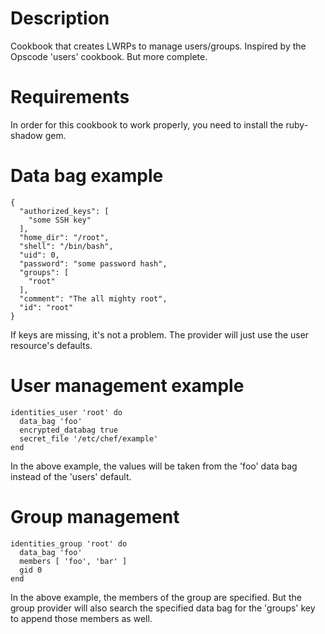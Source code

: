 Description
===========

Cookbook that creates LWRPs to manage users/groups. Inspired by the Opscode 'users' cookbook. But more complete.

Requirements
============

In order for this cookbook to work properly, you need to install the ruby-shadow gem.

Data bag example
================

	{
	  "authorized_keys": [
	    "some SSH key"
	  ],
	  "home_dir": "/root",
	  "shell": "/bin/bash",
	  "uid": 0,
	  "password": "some password hash",
	  "groups": [
	    "root"
	  ],
	  "comment": "The all mighty root",
	  "id": "root"
	}

If keys are missing, it's not a problem. The provider will just use the user resource's defaults.

User management example
=======================

	identities_user 'root' do
	  data_bag 'foo'
	  encrypted_databag true
	  secret_file '/etc/chef/example'
	end

In the above example, the values will be taken from the 'foo' data bag instead of the 'users' default.

Group management
================

	identities_group 'root' do
	  data_bag 'foo'
	  members [ 'foo', 'bar' ]
	  gid 0
	end

In the above example, the members of the group are specified. But the group provider will also search the specified data bag for the 'groups' key to append those members as well.
